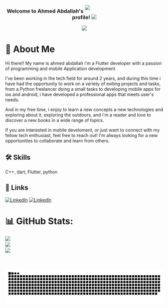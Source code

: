<img width="250" align="right" src="![image](https://github.com/wafaMohamed/wafaMohamed/assets/101423134/e136b979-c1da-4776-9dad-21362606a984)
">

<h3 align="center">
  Welcome to Ahmed Abdallah's profile!
  <img src="https://media.giphy.com/media/hvRJCLFzcasrR4ia7z/giphy.gif" width="28">
</h3>

<!-- Typing SVG by DenverCoder1 - https://github.com/DenverCoder1/readme-typing-svg -->
<p align="center">
  <a href="https://github.com/DenverCoder1/readme-typing-svg"><img src="https://readme-typing-svg.herokuapp.com/?lines=Flutter%20developer;Always%20learning%20new%20things&font=Fira%20Code&center=true&width=440&height=45&color=0000FF&vCenter=true&size=22"></a>
</p> 

# 🚀 About Me
Hi there!! My name is ahmed abdallah i'm a Flutter developer with a passion of programming and mobile Application development

I've been working in the tech field for around 2 years, and during this time i have had the opportunity to work on a veriety of exiting projects and tasks, from a Python freelancer doing a small tasks to developing mobile apps for ios and android, i have developed a professional apps that meets user's needs.

And in my free time, i enjoy to learn a new concepts a new technologies and exploring about it, exploring the outdoors, and i'm a reader and love to discover a new books in a wide range of topics.

If you are interested in mobile develoment, or just want to connect with my fellow tech enthusiast, feel free to reach out! I'm always looking for a new opportunities to collaborate and learn from others.





## 🛠 Skills
C++, dart, Flutter, python




## 🔗 Links
[![LinkedIn](https://img.shields.io/badge/LinkedIn-%230077B5.svg?logo=linkedin&logoColor=white)](https://www.linkedin.com/in/ahmed-abdallah-a6a234264)
[![LinkedIn](https://img.shields.io/badge/LinkedIn-%230077B5.svg?logo=linkedin&logoColor=white)](https://www.linkedin.com/in/ahmed-abdallah-902032322)

# 📊 GitHub Stats:
![](https://github-readme-stats.vercel.app/api?username=Ahmed3bdallah1&theme=default&hide_border=false&include_all_commits=true&count_private=true)<br/>
![](https://github-readme-streak-stats.herokuapp.com/?user=Ahmed3bdallah1&theme=default&hide_border=false)<br/>
![](https://github-readme-stats.vercel.app/api/top-langs/?username=Ahmed3bdallah1&theme=default&hide_border=false&include_all_commits=true&count_private=true&layout=compact)

<p align="center">
  <br><br>
  <img src="images/snake.svg" style="background:#161b22;">
  <br><br><br><br>
</p>
